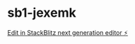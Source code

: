 # sb1-jexemk

[Edit in StackBlitz next generation editor ⚡️](https://stackblitz.com/~/github.com/mgrivel22/sb1-jexemk)